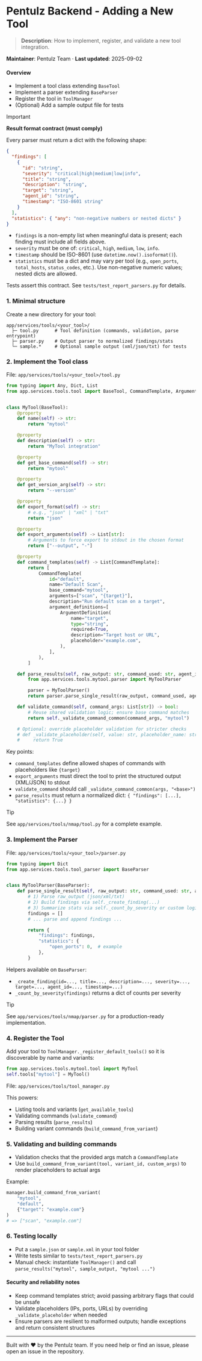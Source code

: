 # Pentulz Backend - Adding a New Tool

> **Description**: How to implement, register, and validate a new tool integration.

**Maintainer**: Pentulz Team · **Last updated**: 2025-09-02

#### Overview

- Implement a tool class extending `BaseTool`
- Implement a parser extending `BaseParser`
- Register the tool in `ToolManager`
- (Optional) Add a sample output file for tests

> [!IMPORTANT]
> **Result format contract (must comply)**

Every parser must return a dict with the following shape:

```json
{
  "findings": [
    {
      "id": "string",
      "severity": "critical|high|medium|low|info",
      "title": "string",
      "description": "string",
      "target": "string",
      "agent_id": "string",
      "timestamp": "ISO-8601 string"
    }
  ],
  "statistics": { "any": "non-negative numbers or nested dicts" }
}
```

- `findings` is a non-empty list when meaningful data is present; each finding must include all fields above.
- `severity` must be one of: `critical`, `high`, `medium`, `low`, `info`.
- `timestamp` should be ISO-8601 (use `datetime.now().isoformat()`).
- `statistics` must be a dict and may vary per tool (e.g., `open_ports`, `total_hosts`, `status_codes`, etc.). Use non-negative numeric values; nested dicts are allowed.

Tests assert this contract. See `tests/test_report_parsers.py` for details.

### 1. Minimal structure

Create a new directory for your tool:

```
app/services/tools/<your_tool>/
  ├─ tool.py      # Tool definition (commands, validation, parse entrypoint)
  ├─ parser.py    # Output parser to normalized findings/stats
  └─ sample.*     # Optional sample output (xml/json/txt) for tests
```

### 2. Implement the Tool class

File: `app/services/tools/<your_tool>/tool.py`

```python
from typing import Any, Dict, List
from app.services.tools.tool import BaseTool, CommandTemplate, ArgumentDefinition


class MyTool(BaseTool):
    @property
    def name(self) -> str:
        return "mytool"

    @property
    def description(self) -> str:
        return "MyTool integration"

    @property
    def get_base_command(self) -> str:
        return "mytool"

    @property
    def get_version_arg(self) -> str:
        return "--version"

    @property
    def export_format(self) -> str:
        # e.g., "json" | "xml" | "txt"
        return "json"

    @property
    def export_arguments(self) -> List[str]:
        # Arguments to force export to stdout in the chosen format
        return ["--output", "-"]

    @property
    def command_templates(self) -> List[CommandTemplate]:
        return [
            CommandTemplate(
                id="default",
                name="Default Scan",
                base_command="mytool",
                arguments=["scan", "{target}"],
                description="Run default scan on a target",
                argument_definitions=[
                    ArgumentDefinition(
                        name="target",
                        type="string",
                        required=True,
                        description="Target host or URL",
                        placeholder="example.com",
                    ),
                ],
            ),
        ]

    def parse_results(self, raw_output: str, command_used: str, agent_id: str | None = None) -> Dict[str, Any]:
        from app.services.tools.mytool.parser import MyToolParser

        parser = MyToolParser()
        return parser.parse_single_result(raw_output, command_used, agent_id)

    def validate_command(self, command_args: List[str]) -> bool:
        # Reuse shared validation logic; ensure base command matches
        return self._validate_command_common(command_args, "mytool")

    # Optional: override placeholder validation for stricter checks
    # def _validate_placeholder(self, value: str, placeholder_name: str) -> bool:
    #     return True
```

Key points:

- `command_templates` define allowed shapes of commands with placeholders like `{target}`
- `export_arguments` must direct the tool to print the structured output (XML/JSON) to stdout
- `validate_command` should call `_validate_command_common(args, "<base>")`
- `parse_results` must return a normalized dict: `{ "findings": [...], "statistics": {...} }`

> [!TIP]
> See `app/services/tools/nmap/tool.py` for a complete example.

### 3. Implement the Parser

File: `app/services/tools/<your_tool>/parser.py`

```python
from typing import Dict
from app.services.tools.tool_parser import BaseParser


class MyToolParser(BaseParser):
    def parse_single_result(self, raw_output: str, command_used: str, agent_id: str | None = None) -> Dict:
        # 1) Parse raw_output (json/xml/txt)
        # 2) Build findings via self._create_finding(...)
        # 3) Summarize stats via self._count_by_severity or custom logic
        findings = []
        # ... parse and append findings ...

        return {
            "findings": findings,
            "statistics": {
                "open_ports": 0,  # example
            },
        }
```

Helpers available on `BaseParser`:

- `_create_finding(id=..., title=..., description=..., severity=..., target=..., agent_id=..., timestamp=...)`
- `_count_by_severity(findings)` returns a dict of counts per severity

> [!TIP]
> See `app/services/tools/nmap/parser.py` for a production-ready implementation.

### 4. Register the Tool

Add your tool to `ToolManager._register_default_tools()` so it is discoverable by name and variants:

```python
from app.services.tools.mytool.tool import MyTool
self.tools["mytool"] = MyTool()
```

File: `app/services/tools/tool_manager.py`

This powers:

- Listing tools and variants (`get_available_tools`)
- Validating commands (`validate_command`)
- Parsing results (`parse_results`)
- Building variant commands (`build_command_from_variant`)

### 5. Validating and building commands

- Validation checks that the provided args match a `CommandTemplate`
- Use `build_command_from_variant(tool, variant_id, custom_args)` to render placeholders to actual args

Example:

```python
manager.build_command_from_variant(
    "mytool",
    "default",
    {"target": "example.com"}
)
# => ["scan", "example.com"]
```

### 6. Testing locally

- Put a `sample.json` or `sample.xml` in your tool folder
- Write tests similar to `tests/test_report_parsers.py`
- Manual check: instantiate `ToolManager()` and call `parse_results("mytool", sample_output, "mytool ...")`

#### Security and reliability notes

- Keep command templates strict; avoid passing arbitrary flags that could be unsafe
- Validate placeholders (IPs, ports, URLs) by overriding `_validate_placeholder` when needed
- Ensure parsers are resilient to malformed outputs; handle exceptions and return consistent structures

---

Built with ❤️ by the Pentulz team. If you need help or find an issue, please open an issue in the repository.


